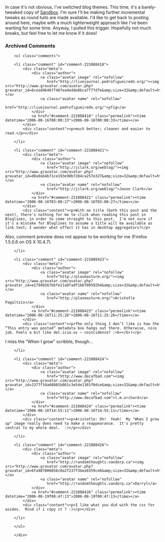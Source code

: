In case it's not obvious, I've switched blog themes.  This time, it's a barely-tweaked copy of [Sandbox](http://www.plaintxt.org/themes/sandbox/).  I'm sure I'll be making further incremental tweaks as round tuits are made available.  I'd like to get back to posting around here, maybe with a much lighterweight approach like I've been wanting for some time.  Anyway, I pulled this trigger.  Hopefully not much breaks, but feel free to let me know if it does!


<div id="comments" class="comments archived-comments">
            <h3>Archived Comments</h3>
            
        <ul class="comments">
            
        <li class="comment" id="comment-221088418">
            <div class="meta">
                <div class="author">
                    <a class="avatar image" rel="nofollow" 
                       href="http://livejournal.pedrofigueiredo.org/"><img src="http://www.gravatar.com/avatar.php?gravatar_id=6cead46467f407ea4edde8bca7f77dfe&amp;size=32&amp;default=http://mediacdn.disqus.com/1320279820/images/noavatar32.png"/></a>
                    <a class="avatar name" rel="nofollow" 
                       href="http://livejournal.pedrofigueiredo.org/">pfig</a>
                </div>
                <a href="#comment-221088418" class="permalink"><time datetime="2006-08-16T00:00:33">2006-08-16T00:00:33</time></a>
            </div>
            <div class="content"><p>much better; cleaner and easier to read.</p></div>
            
        </li>
    
        <li class="comment" id="comment-221088421">
            <div class="meta">
                <div class="author">
                    <a class="avatar image" rel="nofollow" 
                       href="http://jclark.org/weblog/"><img src="http://www.gravatar.com/avatar.php?gravatar_id=d0a9ab4b71ce193e98b7284ca257e327&amp;size=32&amp;default=http://mediacdn.disqus.com/1320279820/images/noavatar32.png"/></a>
                    <a class="avatar name" rel="nofollow" 
                       href="http://jclark.org/weblog/">Jason Clark</a>
                </div>
                <a href="#comment-221088421" class="permalink"><time datetime="2006-08-16T03:00:27">2006-08-16T03:00:27</time></a>
            </div>
            <div class="content"><p>With no title (both this post and the next), there's nothing for me to click when reading this post in Bloglines, in order to come straight to this post.  I'm not sure if it's a mistake for Bloglines to assume a title will be available as link text; I wonder what effect it has in desktop aggregators?</p>

<p>Also, comment preview does not appear to be working for me (Firefox 1.5.0.6 on OS X 10.4.7).</p></div>
            
        </li>
    
        <li class="comment" id="comment-221088423">
            <div class="meta">
                <div class="author">
                    <a class="avatar image" rel="nofollow" 
                       href="http://plasmasturm.org/"><img src="http://www.gravatar.com/avatar.php?gravatar_id=e17949267bbfe21a0fadf1bbf00592b4&amp;size=32&amp;default=http://mediacdn.disqus.com/1320279820/images/noavatar32.png"/></a>
                    <a class="avatar name" rel="nofollow" 
                       href="http://plasmasturm.org/">Aristotle Pagaltzis</a>
                </div>
                <a href="#comment-221088423" class="permalink"><time datetime="2006-08-16T11:25:26">2006-08-16T11:25:26</time></a>
            </div>
            <div class="content"><p>The only thing I don’t like is how the “This entry was posted” metadata box hangs out there. Otherwise, nice job. Feels a bit like del.icio.us – coincidence? :<b></b>)</p>

<p>I miss the “When I grow” scribble, though…</p></div>
            
        </li>
    
        <li class="comment" id="comment-221088424">
            <div class="meta">
                <div class="author">
                    <a class="avatar image" rel="nofollow" 
                       href="http://www.decafbad.com"><img src="http://www.gravatar.com/avatar.php?gravatar_id=2377f34a68801b861c3e54e1301f0dce&amp;size=32&amp;default=http://mediacdn.disqus.com/1320279820/images/noavatar32.png"/></a>
                    <a class="avatar name" rel="nofollow" 
                       href="http://www.decafbad.com">l.m.orchard</a>
                </div>
                <a href="#comment-221088424" class="permalink"><time datetime="2006-08-16T14:55:11">2006-08-16T14:55:11</time></a>
            </div>
            <div class="content"><p>Aristotle: Oh!  Yeah!  My "When I grow up" image really does need to make a reappearance.  It's pretty central to my whole deal.  :)</p></div>
            
        </li>
    
        <li class="comment" id="comment-221088426">
            <div class="meta">
                <div class="author">
                    <a class="avatar image" rel="nofollow" 
                       href="http://randomthoughts.vandorp.ca"><img src="http://www.gravatar.com/avatar.php?gravatar_id=6fa987006056c0a2f237f3bea9359ce6&amp;size=32&amp;default=http://mediacdn.disqus.com/1320279820/images/noavatar32.png"/></a>
                    <a class="avatar name" rel="nofollow" 
                       href="http://randomthoughts.vandorp.ca">Darryl</a>
                </div>
                <a href="#comment-221088426" class="permalink"><time datetime="2006-08-19T00:47:13">2006-08-19T00:47:13</time></a>
            </div>
            <div class="content"><p>I like what you did with the css for asides.  Mind if i copy it ? :)</p></div>
            
        </li>
    
        </ul>
    
        </div>
    